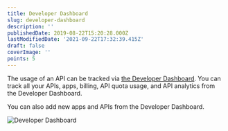 ```yaml
---
title: Developer Dashboard
slug: developer-dashboard
description: ''
publishedDate: 2019-08-22T15:20:28.000Z
lastModifiedDate: '2021-09-22T17:32:39.415Z'
draft: false
coverImage: ''
points: 5
---
```


The usage of an API can be tracked via [the Developer Dashboard](https://rapidapi.com/developer/dashboard). You can track all your APIs, apps, billing, API quota usage, and API analytics from the Developer Dashboard.

You can also add new apps and APIs from the Developer Dashboard.

![Developer Dashboard](https://raw.githubusercontent.com/RapidAPI/DevRel-Stack-Data/feat/add-learn-content/learn/courses/learn-rapidapi-hub-consumer/images/image4.png "Developer Dashboard")
